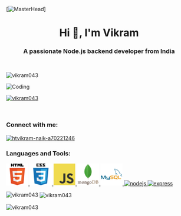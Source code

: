 [![MasterHead](https://raw.githubusercontent.com/Giphy/GiphyAPI/master/api_giphy_header.gif)]
<h1 align="center">Hi 👋, I'm Vikram</h1>
<h3 align="center">A passionate Node.js backend developer from India</h3>
<br>
<p align="left"> <img src="https://komarev.com/ghpvc/?username=vikram043&label=Profile%20views&color=0e75b6&style=flat" alt="vikram043" /> </p>
<img alt="Coding" width="400" src="https://devtechnosys.com/insights/wp-content/uploads/2021/07/full-stack-development.gif">
<br>
<p align="left"> <a href="https://github.com/ryo-ma/github-profile-trophy"><img src="https://github-profile-trophy.vercel.app/?username=vikram043" alt="vikram043" /></a> </p>

<p align="left"> <a href="https://twitter.com/" target="blank"><img src="https://img.shields.io/twitter/follow/?logo=twitter&style=for-the-badge" alt="" /></a> </p>

<h3 align="left">Connect with me:</h3>
<p align="left">
<a href="https://linkedin.com/in/htvikram-naik-a70221246" target="blank"><img align="center" src="https://raw.githubusercontent.com/rahuldkjain/github-profile-readme-generator/master/src/images/icons/Social/linked-in-alt.svg" alt="htvikram-naik-a70221246" height="30" width="40" /></a>
</p>

<h3 align="left">Languages and Tools:</h3>
<p align="left">
<a href="https://www.w3.org/html/" target="_blank" rel="noreferrer">
<img src="https://raw.githubusercontent.com/devicons/devicon/master/icons/html5/html5-original-wordmark.svg" alt="html5" width="60" height="60"/> </a> 
<a href="https://www.w3schools.com/css/" target="_blank" rel="noreferrer"> 
<img src="https://raw.githubusercontent.com/devicons/devicon/master/icons/css3/css3-original-wordmark.svg" alt="css3" width="60" height="60"/> </a>
<a href="https://developer.mozilla.org/en-US/docs/Web/JavaScript" target="_blank" rel="noreferrer">
<img src="https://raw.githubusercontent.com/devicons/devicon/master/icons/javascript/javascript-original.svg" alt="javascript" width="60" height="60"/> </a> 
<a href="https://www.mongodb.com/" target="_blank" rel="noreferrer">
<img src="https://raw.githubusercontent.com/devicons/devicon/master/icons/mongodb/mongodb-original-wordmark.svg" alt="mongodb" width="60" height="60"/> </a> 
<a href="https://www.mysql.com/" target="_blank" rel="noreferrer">
<img src="https://raw.githubusercontent.com/devicons/devicon/master/icons/mysql/mysql-original-wordmark.svg" alt="mysql" width="60" height="60"/> </a>
<a href="https://nodejs.org" target="_blank" rel="noreferrer"> 
<img src="https://th.bing.com/th/id/OIP.kb3FqzuznvqGBhDKNl0MZQAAAA?pid=ImgDet&rs=1" alt="nodejs" width="100" height="60"/> </a>
<a href="https://expressjs.com" target="_blank" rel="noreferrer"> 
<img src="https://www.brainvire.com/wp/wp-content/uploads/2016/05/express-js-an-ideal-node-js-framework-to-develop-enterprise-web-applications.jpg" alt="express" width="100" height="60"/> </a> </p>

<p><img align="left" src="https://github-readme-stats.vercel.app/api/top-langs?username=vikram043&show_icons=true&locale=en&layout=compact" alt="vikram043" /></p>

<p>&nbsp;<img align="center" src="https://github-readme-stats.vercel.app/api?username=vikram043&show_icons=true&locale=en" alt="vikram043" /></p>

<p><img align="center" src="https://github-readme-streak-stats.herokuapp.com/?user=vikram043&" alt="vikram043" /></p>

